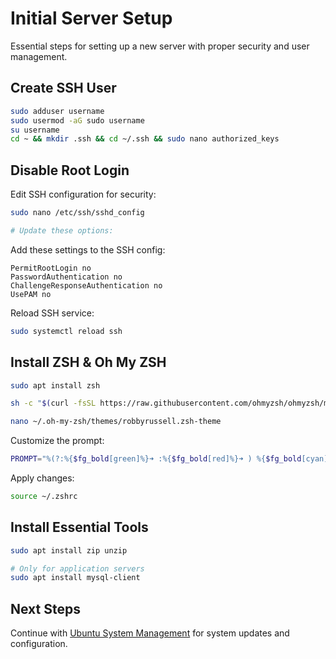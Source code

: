 # Initial Server Setup

Essential steps for setting up a new server with proper security and user management.

## Create SSH User

```bash
sudo adduser username
sudo usermod -aG sudo username
su username
cd ~ && mkdir .ssh && cd ~/.ssh && sudo nano authorized_keys
```

## Disable Root Login

Edit SSH configuration for security:

```bash
sudo nano /etc/ssh/sshd_config

# Update these options:
```

Add these settings to the SSH config:
```
PermitRootLogin no
PasswordAuthentication no
ChallengeResponseAuthentication no
UsePAM no
```

Reload SSH service:
```bash
sudo systemctl reload ssh
```

## Install ZSH & Oh My ZSH

```bash
sudo apt install zsh

sh -c "$(curl -fsSL https://raw.githubusercontent.com/ohmyzsh/ohmyzsh/master/tools/install.sh)"

nano ~/.oh-my-zsh/themes/robbyrussell.zsh-theme
```

Customize the prompt:
```bash
PROMPT="%(?:%{$fg_bold[green]%}➜ :%{$fg_bold[red]%}➜ ) %{$fg_bold[cyan]%}kube-space-01: %{$fg[cyan]%}%c%{$reset_color%}"
```

Apply changes:
```bash
source ~/.zshrc
```

## Install Essential Tools

```bash
sudo apt install zip unzip

# Only for application servers
sudo apt install mysql-client
```

## Next Steps

Continue with [Ubuntu System Management](./02-ubuntu-system.md) for system updates and configuration.
